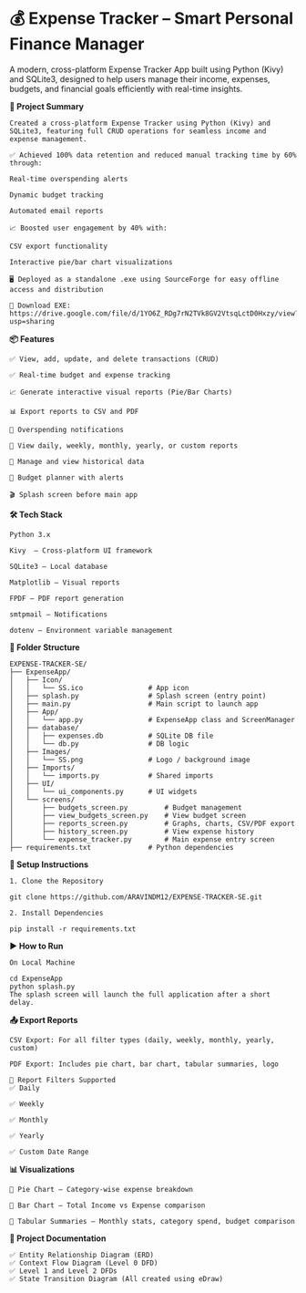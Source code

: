 # **💰 Expense Tracker – Smart Personal Finance Manager**

A modern, cross-platform Expense Tracker App built using Python (Kivy) and SQLite3, designed to help users manage their income, expenses, budgets, and financial goals efficiently with real-time insights.

**🚀 Project Summary**

    Created a cross-platform Expense Tracker using Python (Kivy) and SQLite3, featuring full CRUD operations for seamless income and expense management.
    
    ✅ Achieved 100% data retention and reduced manual tracking time by 60% through:
    
    Real-time overspending alerts
    
    Dynamic budget tracking
    
    Automated email reports
    
    📈 Boosted user engagement by 40% with:
    
    CSV export functionality
    
    Interactive pie/bar chart visualizations
    
    🖥️ Deployed as a standalone .exe using SourceForge for easy offline access and distribution
    
    🔗 Download EXE: https://drive.google.com/file/d/1YO6Z_RDg7rN2TVk8GV2VtsqLctD0Hxzy/view?usp=sharing


**📦 Features**

    ✅ View, add, update, and delete transactions (CRUD)
    
    ✅ Real-time budget and expense tracking
    
    📈 Generate interactive visual reports (Pie/Bar Charts)
    
    📊 Export reports to CSV and PDF
    
    🔔 Overspending notifications
    
    📅 View daily, weekly, monthly, yearly, or custom reports
    
    📂 Manage and view historical data
    
    🧮 Budget planner with alerts
    
    🎬 Splash screen before main app
    

**🛠️ Tech Stack**

    Python 3.x
    
    Kivy  – Cross-platform UI framework
    
    SQLite3 – Local database
    
    Matplotlib – Visual reports
    
    FPDF – PDF report generation
    
    smtpmail – Notifications 
    
    dotenv – Environment variable management

**📁 Folder Structure**
    
    EXPENSE-TRACKER-SE/
    ├── ExpenseApp/
    │   ├── Icon/
    │   │   └── SS.ico                # App icon
    │   ├── splash.py                 # Splash screen (entry point)
    │   ├── main.py                   # Main script to launch app
    │   ├── App/
    │   │   └── app.py                # ExpenseApp class and ScreenManager
    │   ├── database/
    │   │   ├── expenses.db           # SQLite DB file
    │   │   └── db.py                 # DB logic
    │   ├── Images/
    │   │   └── SS.png                # Logo / background image
    │   ├── Imports/
    │   │   └── imports.py            # Shared imports
    │   ├── UI/
    │   │   └── ui_components.py      # UI widgets
    │   └── screens/
    │       ├── budgets_screen.py         # Budget management
    │       ├── view_budgets_screen.py    # View budget screen
    │       ├── reports_screen.py         # Graphs, charts, CSV/PDF export
    │       ├── history_screen.py         # View expense history
    │       └── expense_tracker.py        # Main expense entry screen
    ├── requirements.txt              # Python dependencies
    
**🧪 Setup Instructions**

    1. Clone the Repository
    
    git clone https://github.com/ARAVINDM12/EXPENSE-TRACKER-SE.git
    
    2. Install Dependencies
    
    pip install -r requirements.txt

**▶️ How to Run**

    On Local Machine
    
    cd ExpenseApp
    python splash.py
    The splash screen will launch the full application after a short delay.


**📤 Export Reports**

    CSV Export: For all filter types (daily, weekly, monthly, yearly, custom)
    
    PDF Export: Includes pie chart, bar chart, tabular summaries, logo
    
    🧾 Report Filters Supported
    ✅ Daily
    
    ✅ Weekly
    
    ✅ Monthly
    
    ✅ Yearly
    
    ✅ Custom Date Range

**📊 Visualizations**

    📌 Pie Chart – Category-wise expense breakdown
    
    📌 Bar Chart – Total Income vs Expense comparison
    
    📌 Tabular Summaries – Monthly stats, category spend, budget comparison

**📐 Project Documentation**

    ✅ Entity Relationship Diagram (ERD)
    ✅ Context Flow Diagram (Level 0 DFD)
    ✅ Level 1 and Level 2 DFDs
    ✅ State Transition Diagram (All created using eDraw)
